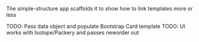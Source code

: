 The simple-structure app scaffolds it to show how to link templates more or less

TODO: Pass data object and populate Bootstrap Card template
TODO: UI works with Isotope/Packery and passes neworder out
